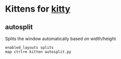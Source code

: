 # Kittens for [kitty](https://github.com/kovidgoyal/kitty)

## autosplit
Splits the window automatically based on width/height

```
enabled_layouts splits
map ctrl+e kitten autosplit.py

```
